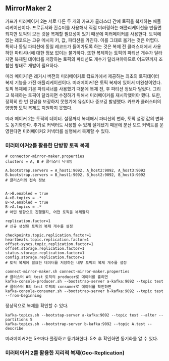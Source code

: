 ## MirrorMaker 2
카프카 미러메이커 2는 서로 다른 두 개의 카프카 클러스터 간에 토픽을 복제하는 애플리케이션이다. 프로듀서와 컨슈머를 사용해서 직접 미러링하는 애플리케이션을
만들면 되지만 토픽의 모든 것을 복제할 필요성이 있기 때문에 미러메이커를 사용한다. 토픽에 있는 레코드는 고유 메시지 키, 값, 파티션을 가진다. 이를 그대로 옮기는 것은
어렵다. 특히나 동일 파티션에 동일 레코드가 들어가도록 하는 것은 복제 전 클러스터에서 사용하던 파티셔너에 대한 정보 없이는 불가하다. 또한 복제하는 토픽의 파티션 개수가
달라지면 복제된 데이터를 저장하는 토픽의 파티션도 개수가 달라져야하므로 어드민까지 조합한 형태로 개발이 필요하다.


미러 메이커1은 레거시 버전의 미러메이커로 캌프카에서 제공하는 최초의 토픽데이터 복제 기능을 가진 애플리케이션이다. 미러메이커1은 토픽 복제에 있어서 미완성이었다.
토픽 복제에 기본 파티셔너를 사용했기 때문에 복제 전, 후 파티션 정보다 달랐다. 그리고 복제하는 토픽이 달라지면 수정하기 위해서 미러메이커를 재시작했어야 했다. 
또한, 정확히 한 번 전달을 보장하지 못했기에 유실이나 중보깅 발생했다. 카프카 클러스터의 양방향 토픽 복제도 지원하지 못했다.

미러 메이커 2는 토픽의 데이터. 설정까지 복제해서 파티션의 변화, 토픽 설정 값의 변화도 동기화한다. 추가로 커넥터도 사용할 수 있게 설계됐기 때문에 분산 모드 커넥트를
운영한다면 미러메이커2 커넥터를 실행해서 복제할 수 있다.


### 미러메이커2를 활용한 단방향 토픽 복제
```properties
# connector-mirror-maker.properties
clusters = A, B # 클러스터 닉네임

A.bootstrap.servers = A_host1:9092, A_host2:9092, A_host3:9092
B.bootstrap.servers = B_host1:9092, B_host2:9092, B_host3:9092
# 클러스터의 접속 정보


A->B.enabled = true
A->B.topics = .*
B->A.enabled = true
B->A.topics = .*
# 어떤 방향으로 진행할지, 어떤 토픽을 복제할지

replication.factor=1
# 신규 생성된 토픽의 복제 개수를 설정

checkpoints.topic.replication.factor=1
heartbeats.topic.replication.factor=1
offset-syncs.topic.replication.factor=1
offset.storage.replication.factor=1
status.storage.replication.factor=1
config.storage.replication.factor=1
# 토픽 복제에 필요한 데이터를 저장하는 내부 토픽의 복제 개수를 설정

```

```shell
connect-mirror-maker.sh connect-mirror-maker.properties
# 클러스터 A의 test 토픽의 producer로 데이터를 흘리면
kafka-console-producer.sh --bootstrap-server a-kafka:9092 --topic test
# 클러스터 B의 test 토픽의 consumer로 데이터를 확인하면
kafka-console-consumer.sh --bootstrap-server b-kafka:9092 --topic test --from-beginning
```
정상적으로 복제를 확인할 수 있다. 

```shell
kafka-topics.sh --bootstap-server a-kafka:9092 --topic test --alter --partitions 5
kafka-topics.sh --bootstrap-server b-kafka:9092 --topic A.test --describe
```
미러메이커2는 5초마다 폴링하고 동기화한다. 5초 후 확인하면 동기화를 알 수 있다.


### 미러메이커 2를 활용한 지리적 복제(Geo-Replication)